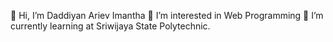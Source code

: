 👋 Hi, I’m Daddiyan Ariev Imantha
👀 I’m interested in Web Programming
🌱 I’m currently learning at Sriwijaya State Polytechnic.

